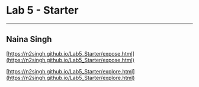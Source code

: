 # Lab 5 - Starter
---
Naina Singh
---
[https://n2singh.github.io/Lab5_Starter/expose.html](https://n2singh.github.io/Lab5_Starter/expose.html)

[https://n2singh.github.io/Lab5_Starter/explore.html](https://n2singh.github.io/Lab5_Starter/explore.html)
